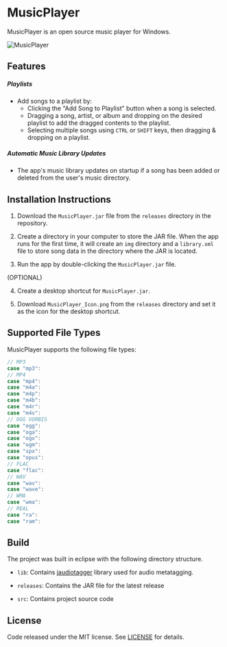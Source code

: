 # MusicPlayer

MusicPlayer is an open source music player for Windows.

![MusicPlayer](https://cloud.githubusercontent.com/assets/9737241/15847521/d1f4d14c-2c43-11e6-87be-7c6e24109a1e.PNG)


## Features

##### Playlists
* Add songs to a playlist by:
  * Clicking the "Add Song to Playlist" button when a song is selected.
  * Dragging a song, artist, or album and dropping on the desired playlist to add the dragged contents to the playlist.
  * Selecting multiple songs using `CTRL` or `SHIFT` keys, then dragging & dropping on a playlist.

##### Automatic Music Library Updates
* The app's music library updates on startup if a song has been added or deleted from the user's music directory.


## Installation Instructions

1. Download the `MusicPlayer.jar` file from the `releases` directory in the repository.

2. Create a directory in your computer to store the JAR file. When the app runs for the first time, it will create an `img` directory and a `library.xml` file to store song data in the directory where the JAR is located.

3. Run the app by double-clicking the `MusicPlayer.jar` file.

(OPTIONAL)

4. Create a desktop shortcut for `MusicPlayer.jar`.

5. Download `MusicPlayer_Icon.png` from the `releases` directory and set it as the icon for the desktop shortcut.


## Supported File Types

MusicPlayer supports the following file types:
```java
// MP3
case "mp3":
// MP4
case "mp4":
case "m4a":
case "m4p":
case "m4b":
case "m4r":
case "m4v":
// OGG VORBIS
case "ogg":
case "oga":
case "ogx":
case "ogm":
case "spx":
case "opus":
// FLAC
case "flac":
// WAV
case "wav":
case "wave":
// WMA
case "wma":
// REAL
case "ra":
case "ram":
```


## Build

The project was built in eclipse with the following directory structure.

* `lib`: Contains [jaudiotagger](https://bitbucket.org/ijabz/jaudiotagger/overview) library used for audio metatagging.

* `releases`: Contains the JAR file for the latest release

* `src`: Contains project source code


## License

Code released under the MIT license. See [LICENSE](https://github.com/Mpmart08/MusicPlayer/blob/master/LICENSE.txt) for details.
